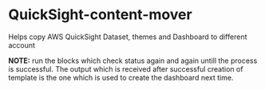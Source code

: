 # QuickSight-content-mover
Helps copy AWS QuickSight Dataset, themes and Dashboard to different account

**NOTE:** run the blocks which check status again and again untill the process is successful. The output which is received after successful creation of template is the one which is used to create the dashboard next time.
